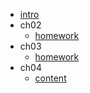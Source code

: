 - [intro](README.md)
- ch02
  - [homework](ch02/homework/README.md)
- ch03
  - [homework](ch03/homework/README.md)
- ch04
  - [content](ch04/README.md)
